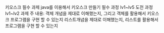 키오스크 필수 과제
java를 이용해서 키오스크 만들기 
필수 과정 lv1~lv5 도전 과정 lv1~lv2
과제 주 내용:
객체 개념을 제대로 이해했는지,
그리고 객체를 활용해서 키오스크 프로그램을 구현 할 수 있는지
리스트개념을 제대로 이해했는지,
리스트를 활용해서 프로그램을 구현 할 수 있는지
